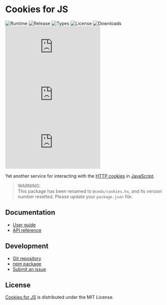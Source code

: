 # Cookies for JS
![Runtime](https://badgen.net/npm/node/@cedx/cookies) ![Release](https://badgen.net/npm/v/@cedx/cookies) ![Types](https://badgen.net/npm/types/@cedx/cookies) ![License](https://badgen.net/npm/license/@cedx/cookies) ![Downloads](https://badgen.net/npm/dt/@cedx/cookies) ![Dependencies](https://badgen.net/david/dep/cedx/cookies.js) ![Coverage](https://badgen.net/coveralls/c/github/cedx/cookies.js) ![Build](https://badgen.net/github/checks/cedx/cookies.js)

Yet another service for interacting with the [HTTP cookies](https://developer.mozilla.org/en-US/docs/Web/HTTP/Cookies) in [JavaScript](https://developer.mozilla.org/en-US/docs/Web/JavaScript).

> WARNING:  
> This package has been renamed to `@cedx/cookies.hx`, and its version number resetted.
> Please update your `package.json` file.

## Documentation
- [User guide](https://docs.belin.io/cookies.hx)
- [API reference](https://api.belin.io/cookies.hx)

## Development
- [Git repository](https://git.belin.io/cedx/cookies.hx)
- [npm package](https://www.npmjs.com/package/@cedx/cookies.hx)
- [Submit an issue](https://git.belin.io/cedx/cookies.hx/issues)

## License
[Cookies for JS](https://docs.belin.io/cookies.hx) is distributed under the MIT License.
